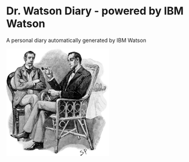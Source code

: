 # Dr. Watson Diary - powered by IBM Watson

A personal diary automatically generated by IBM Watson

![Watson](watson.png?raw=true "Dr. Watson")
